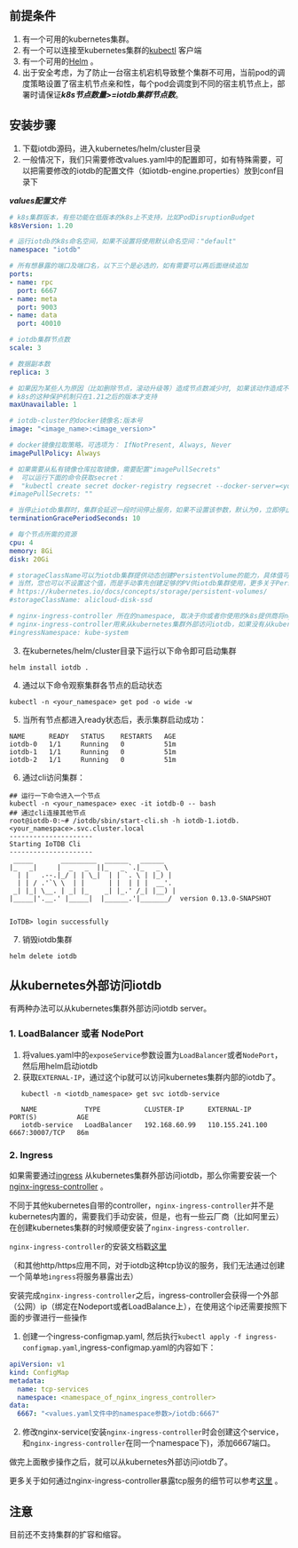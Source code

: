 <!--

```
Licensed to the Apache Software Foundation (ASF) under one
or more contributor license agreements.  See the NOTICE file
distributed with this work for additional information
regarding copyright ownership.  The ASF licenses this file
to you under the Apache License, Version 2.0 (the
"License"); you may not use this file except in compliance
with the License.  You may obtain a copy of the License at

    http://www.apache.org/licenses/LICENSE-2.0

Unless required by applicable law or agreed to in writing,
software distributed under the License is distributed on an
"AS IS" BASIS, WITHOUT WARRANTIES OR CONDITIONS OF ANY
KIND, either express or implied.  See the License for the
specific language governing permissions and limitations
under the License.
```

-->

## 前提条件

1. 有一个可用的kubernetes集群。
2. 有一个可以连接至kubernetes集群的[kubectl](https://kubernetes.io/docs/tasks/tools/) 客户端 
3. 有一个可用的[Helm](https://helm.sh/zh/docs/intro/quickstart/) 。
4. 出于安全考虑，为了防止一台宿主机宕机导致整个集群不可用，当前pod的调度策略设置了宿主机节点亲和性，每个pod会调度到不同的宿主机节点上，部署时请保证***k8s节点数量>=iotdb集群节点数***。 

## 安装步骤

1. 下载iotdb源码，进入kubernetes/helm/cluster目录
2. 一般情况下，我们只需要修改values.yaml中的配置即可，如有特殊需要，可以把需要修改的iotdb的配置文件（如iotdb-engine.properties）放到conf目录下

***values配置文件*** 

```yaml
# k8s集群版本，有些功能在低版本的k8s上不支持，比如PodDisruptionBudget
k8sVersion: 1.20

# 运行iotdb的k8s命名空间，如果不设置将使用默认命名空间："default"
namespace: "iotdb"

# 所有想暴露的端口及端口名，以下三个是必选的，如有需要可以再后面继续追加
ports:
- name: rpc
  port: 6667
- name: meta
  port: 9003
- name: data
  port: 40010

# iotdb集群节点数
scale: 3

# 数据副本数
replica: 3

# 如果因为某些人为原因（比如删除节点，滚动升级等）造成节点数减少时, 如果该动作造成不可用的节点数大于maxUnavailable的值，该动作则会被阻止。
# k8s的这种保护机制只在1.21之后的版本才支持
maxUnavailable: 1

# iotdb-cluster的docker镜像名:版本号
image: "<image_name>:<image_version>"

# docker镜像拉取策略，可选项为： IfNotPresent, Always, Never
imagePullPolicy: Always

# 如果需要从私有镜像仓库拉取镜像，需要配置"imagePullSecrets"
#  可以运行下面的命令获取secret：
#  "kubectl create secret docker-registry regsecret --docker-server=<your-registry-server> --docker-username=<your-name> --docker-password=<your-pword> --dry-run -o yaml"
#imagePullSecrets: ""

# 当停止iotdb集群时，集群会延迟一段时间停止服务，如果不设置该参数，默认为0，立即停止服务
terminationGracePeriodSeconds: 10

# 每个节点所需的资源
cpu: 4
memory: 8Gi
disk: 20Gi

# storageClassName可以为iotdb集群提供动态创建PersistentVolume的能力，具体值可以询问您的k8s云服务商
# 当然，您也可以不设置这个值，而是手动事先创建足够的PV供iotdb集群使用，更多关于PersistentVolume的细节可以参考：
# https://kubernetes.io/docs/concepts/storage/persistent-volumes/
#storageClassName: alicloud-disk-ssd

# nginx-ingress-controller 所在的namespace, 取决于你或者你使用的k8s提供商将nginx-ingress-controller安装到哪个namespace下了。
# nginx-ingress-controller用来从kubernetes集群外部访问iotdb，如果没有从kubernetes外部访问iotdb的需求，那么不需要设置这个参数。
#ingressNamespace: kube-system

```

3. 在kubernetes/helm/cluster目录下运行以下命令即可启动集群

```shell script
helm install iotdb . 
```

4. 通过以下命令观察集群各节点的启动状态

```shell script
kubectl -n <your_namespace> get pod -o wide -w
```

5. 当所有节点都进入ready状态后，表示集群启动成功：

```shell script
NAME      READY   STATUS    RESTARTS   AGE
iotdb-0   1/1     Running   0          51m
iotdb-1   1/1     Running   0          51m
iotdb-2   1/1     Running   0          51m
```

6. 通过cli访问集群：

```shell script
## 运行一下命令进入一个节点
kubectl -n <your_namespace> exec -it iotdb-0 -- bash
## 通过cli连接其他节点
root@iotdb-0:~# /iotdb/sbin/start-cli.sh -h iotdb-1.iotdb.<your_namespace>.svc.cluster.local
---------------------
Starting IoTDB Cli
---------------------
 _____       _________  ______   ______
|_   _|     |  _   _  ||_   _ `.|_   _ \
  | |   .--.|_/ | | \_|  | | `. \ | |_) |
  | | / .'`\ \  | |      | |  | | |  __'.
 _| |_| \__. | _| |_    _| |_.' /_| |__) |
|_____|'.__.' |_____|  |______.'|_______/  version 0.13.0-SNAPSHOT


IoTDB> login successfully

```

7. 销毁iotdb集群

```shell script
helm delete iotdb
```

## 从kubernetes外部访问iotdb

有两种办法可以从kubernetes集群外部访问iotdb server。

### 1. LoadBalancer 或者 NodePort

1. 将values.yaml中的```exposeService```参数设置为```LoadBalancer```或者```NodePort```，然后用helm启动iotdb
2. 获取```EXTERNAL-IP```，通过这个ip就可以访问kubernetes集群内部的iotdb了。

```shell script
   kubectl -n <iotdb_namespace> get svc iotdb-service

   NAME            TYPE           CLUSTER-IP      EXTERNAL-IP      PORT(S)          AGE
   iotdb-service   LoadBalancer   192.168.60.99   110.155.241.100   6667:30007/TCP   86m

```

### 2. Ingress

如果需要通过[ingress](https://kubernetes.io/docs/concepts/services-networking/ingress/) 从kubernetes集群外部访问iotdb，那么你需要安装一个[nginx-ingress-controller](https://kubernetes.io/docs/concepts/services-networking/ingress-controllers/) 。

不同于其他kubernetes自带的controller，```nginx-ingress-controller```并不是kubernetes内置的，需要我们手动安装，但是，也有一些云厂商（比如阿里云）在创建kubernetes集群的时候顺便安装了```nginx-ingress-controller```.

```nginx-ingress-controller```的安装文档戳[这里](https://kubernetes.github.io/ingress-nginx/deploy/) 

（和其他http/https应用不同，对于iotdb这种tcp协议的服务，我们无法通过创建一个简单地```ingress```将服务暴露出去）

安装完成```nginx-ingress-controller```之后，ingress-controller会获得一个外部（公网）ip（绑定在Nodeport或者LoadBalance上），在使用这个ip还需要按照下面的步骤进行一些操作

1. 创建一个ingress-configmap.yaml, 然后执行```kubectl apply -f ingress-configmap.yaml```,ingress-configmap.yaml的内容如下：

```yaml
apiVersion: v1
kind: ConfigMap
metadata:
  name: tcp-services
  namespace: <namespace_of_nginx_ingress_controller>
data:
  6667: "<values.yaml文件中的namespace参数>/iotdb:6667"
```

2. 修改nginx-service(安装```nginx-ingress-controller```时会创建这个service，和```nginx-ingress-controller```在同一个namespace下)，添加6667端口。

做完上面散步操作之后，就可以从kubernetes外部访问iotdb了。

更多关于如何通过nginx-ingress-controller暴露tcp服务的细节可以参考[这里](https://kubernetes.github.io/ingress-nginx/user-guide/exposing-tcp-udp-services/?spm=a2c6h.12873639.0.0.7d515383w4iLp9) 。

## 注意

目前还不支持集群的扩容和缩容。

